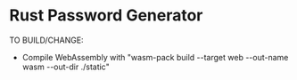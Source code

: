 # Rust Password Generator



TO BUILD/CHANGE:

* Compile WebAssembly with "wasm-pack build --target web --out-name wasm --out-dir ./static"
